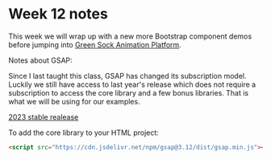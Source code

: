 # Week 12 notes

This week we will wrap up with a new more Bootstrap component demos before jumping into [Green Sock Animation Platform](https://gsap.com/).

Notes about GSAP:

Since I last taught this class, GSAP has changed its subscription model. Luckily we still have access to last year's release which does not require a subscription to access the core library and a few bonus libraries. That is what we will be using for our examples.

[2023 stable realease](https://github.com/greensock/GSAP)

To add the core library to your HTML project:

```html
<script src="https://cdn.jsdelivr.net/npm/gsap@3.12/dist/gsap.min.js"></script>
```
